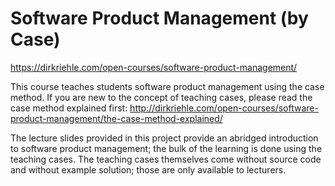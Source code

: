# Software Product Management (by Case)

https://dirkriehle.com/open-courses/software-product-management/

This course teaches students software product management using the case method. If you are new to the concept of teaching cases, please read the case method explained first: http://dirkriehle.com/open-courses/software-product-management/the-case-method-explained/

The lecture slides provided in this project provide an abridged introduction to software product management; the bulk of the learning is done using the teaching cases. The teaching cases themselves come without source code and without example solution; those are only available to lecturers.
